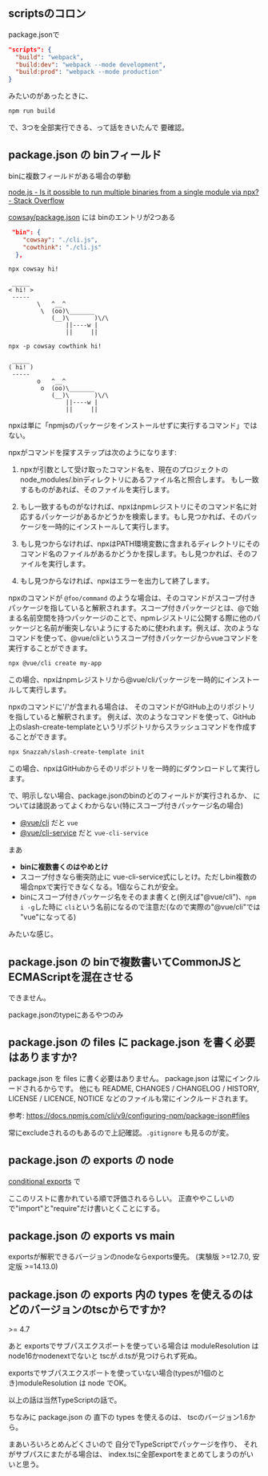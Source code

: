 ## scriptsのコロン

package.jsonで

```json
"scripts": {
  "build": "webpack",
  "build:dev": "webpack --mode development",
  "build:prod": "webpack --mode production"
}
```

みたいのがあったときに、

```bash
npm run build
```
で、3つを全部実行できる、って話をきいたんで 要確認。


## package.json の binフィールド

binに複数フィールドがある場合の挙動

[node\.js \- Is it possible to run multiple binaries from a single module via npx? \- Stack Overflow](https://stackoverflow.com/questions/53571669/is-it-possible-to-run-multiple-binaries-from-a-single-module-via-npx)


[cowsay/package\.json](https://www.npmjs.com/package/cowsay?activeTab=explore) には binのエントリが2つある

```json
 "bin": {
    "cowsay": "./cli.js",
    "cowthink": "./cli.js"
  },
```

`npx cowsay hi!`
```
 _____
< hi! >
 -----
        \   ^__^
         \  (oo)\_______
            (__)\       )\/\
                ||----w |
                ||     ||
```

`npx -p cowsay cowthink hi!`

```
 _____
( hi! )
 -----
        o   ^__^
         o  (oo)\_______
            (__)\       )\/\
                ||----w |
                ||     ||
```

npxは単に「npmjsのパッケージをインストールせずに実行するコマンド」ではない。

npxがコマンドを探すステップは次のようになります:

1. npxが引数として受け取ったコマンド名を、現在のプロジェクトのnode_modules/.binディレクトリにあるファイル名と照合します。
もし一致するものがあれば、そのファイルを実行します。

2. もし一致するものがなければ、npxはnpmレジストリにそのコマンド名に対応するパッケージがあるかどうかを検索します。もし見つかれば、そのパッケージを一時的にインストールして実行します。

3. もし見つからなければ、npxはPATH環境変数に含まれるディレクトリにそのコマンド名のファイルがあるかどうかを探します。もし見つかれば、そのファイルを実行します。

4. もし見つからなければ、npxはエラーを出力して終了します。

npxのコマンドが `@foo/command` のような場合は、そのコマンドがスコープ付きパッケージを指していると解釈されます。スコープ付きパッケージとは、@で始まる名前空間を持つパッケージのことで、npmレジストリに公開する際に他のパッケージと名前が衝突しないようにするために使われます。例えば、次のようなコマンドを使って、@vue/cliというスコープ付きパッケージからvueコマンドを実行することができます。

```bash
npx @vue/cli create my-app
```

この場合、npxはnpmレジストリから@vue/cliパッケージを一時的にインストールして実行します。

npxのコマンドに'/'が含まれる場合は、
そのコマンドがGitHub上のリポジトリを指していると解釈されます。
例えば、次のようなコマンドを使って、GitHub上のslash-create-templateというリポジトリからスラッシュコマンドを作成することができます。

```bash
npx Snazzah/slash-create-template init
```
この場合、npxはGitHubからそのリポジトリを一時的にダウンロードして実行します。


で、明示しない場合、package.jsonのbinのどのフィールドが実行されるか、
については諸説あってよくわからない(特にスコープ付きパッケージ名の場合)

- [@vue/cli](https://www.npmjs.com/package/@vue/cli?activeTab=explore) だと `vue`
- [@vue/cli-service](https://www.npmjs.com/package/@vue/cli-service?activeTab=explore) だと `vue-cli-service`

まあ
- **binに複数書くのはやめとけ**
- スコープ付きなら衝突防止に vue-cli-service式にしとけ。ただしbin複数の場合npxで実行できなくなる。1個ならこれが安全。
- binにスコープ付きパッケージ名をそのまま書くと(例えば"@vue/cli")、`npm i -g`した時に `cli`という名前になるので注意だ(なので実際の"@vue/cli"では "vue"になってる)

みたいな感じ。

## package.json の binで複数書いてCommonJSとECMAScriptを混在させる

できません。

package.jsonのtypeにあるやつのみ


## package.json の files に package.json を書く必要はありますか?

package.json を files に書く必要はありません。
package.json は常にインクルードされるからです。
他にも README, CHANGES / CHANGELOG / HISTORY, LICENSE / LICENCE, NOTICE などのファイルも常にインクルードされます。

参考: https://docs.npmjs.com/cli/v9/configuring-npm/package-json#files

常にexcludeされるのもあるので上記確認。`.gitignore` も見るのが変。

## package.json の exports の node

[conditional exports](https://nodejs.org/api/packages.html#conditional-exports) で

ここのリストに書かれている順で評価されるらしい。
正直ややこしいので"import"と"require"だけ書いとくことにする。

## package.json の exports vs main

exportsが解釈できるバージョンのnodeならexports優先。
(実験版 >=12.7.0, 安定版 >=14.13.0)

## package.json の exports 内の types を使えるのはどのバージョンのtscからですか?

&gt;= 4.7

あと exportsでサブパスエクスポートを使っている場合は
moduleResolution は node16かnodenextでないと
tscが.d.tsが見つけられず死ぬ。

exportsでサブパスエクスポートを使っていない場合(typesが1個のとき)moduleResolution は node でOK。

以上の話は当然TypeScriptの話で。

ちなみに
package.json の 直下の types を使えるのは、
tscのバージョン1.6から。

まあいろいろとめんどくさいので
自分でTypeScriptでパッケージを作り、
それがサブパスにまたがる場合は、
index.tsに全部exportをまとめてしまうのがいいと思う。
